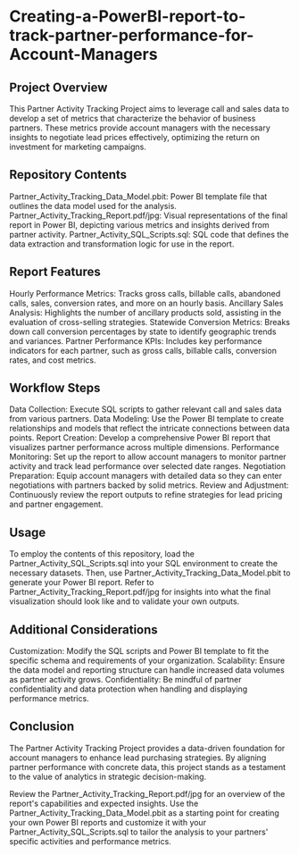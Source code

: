 # Creating-a-PowerBI-report-to-track-partner-performance-for-Account-Managers

## Project Overview
This Partner Activity Tracking Project aims to leverage call and sales data to develop a set of metrics that characterize the behavior of business partners. These metrics provide account managers with the necessary insights to negotiate lead prices effectively, optimizing the return on investment for marketing campaigns.

## Repository Contents
Partner_Activity_Tracking_Data_Model.pbit: Power BI template file that outlines the data model used for the analysis.
Partner_Activity_Tracking_Report.pdf/jpg: Visual representations of the final report in Power BI, depicting various metrics and insights derived from partner activity.
Partner_Activity_SQL_Scripts.sql: SQL code that defines the data extraction and transformation logic for use in the report.

## Report Features
Hourly Performance Metrics: Tracks gross calls, billable calls, abandoned calls, sales, conversion rates, and more on an hourly basis.
Ancillary Sales Analysis: Highlights the number of ancillary products sold, assisting in the evaluation of cross-selling strategies.
Statewide Conversion Metrics: Breaks down call conversion percentages by state to identify geographic trends and variances.
Partner Performance KPIs: Includes key performance indicators for each partner, such as gross calls, billable calls, conversion rates, and cost metrics.

## Workflow Steps
Data Collection: Execute SQL scripts to gather relevant call and sales data from various partners.
Data Modeling: Use the Power BI template to create relationships and models that reflect the intricate connections between data points.
Report Creation: Develop a comprehensive Power BI report that visualizes partner performance across multiple dimensions.
Performance Monitoring: Set up the report to allow account managers to monitor partner activity and track lead performance over selected date ranges.
Negotiation Preparation: Equip account managers with detailed data so they can enter negotiations with partners backed by solid metrics.
Review and Adjustment: Continuously review the report outputs to refine strategies for lead pricing and partner engagement.

## Usage
To employ the contents of this repository, load the Partner_Activity_SQL_Scripts.sql into your SQL environment to create the necessary datasets. Then, use Partner_Activity_Tracking_Data_Model.pbit to generate your Power BI report. Refer to Partner_Activity_Tracking_Report.pdf/jpg for insights into what the final visualization should look like and to validate your own outputs.

## Additional Considerations
Customization: Modify the SQL scripts and Power BI template to fit the specific schema and requirements of your organization.
Scalability: Ensure the data model and reporting structure can handle increased data volumes as partner activity grows.
Confidentiality: Be mindful of partner confidentiality and data protection when handling and displaying performance metrics.

## Conclusion
The Partner Activity Tracking Project provides a data-driven foundation for account managers to enhance lead purchasing strategies. By aligning partner performance with concrete data, this project stands as a testament to the value of analytics in strategic decision-making.

Review the Partner_Activity_Tracking_Report.pdf/jpg for an overview of the report's capabilities and expected insights. Use the Partner_Activity_Tracking_Data_Model.pbit as a starting point for creating your own Power BI reports and customize it with your Partner_Activity_SQL_Scripts.sql to tailor the analysis to your partners' specific activities and performance metrics.
